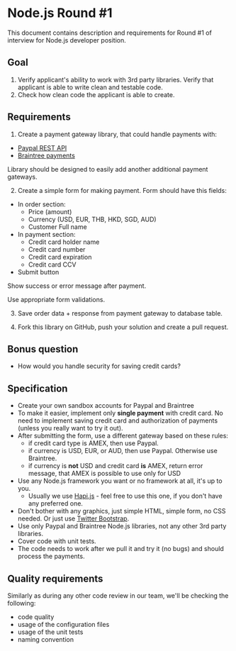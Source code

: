 Node.js Round #1
==========

This document contains description and requirements for Round #1 of interview for Node.js developer position.

## Goal

1. Verify applicant's ability to work with 3rd party libraries. Verify that applicant is able to write clean and testable code.
2. Check how clean code the applicant is able to create.

## Requirements

1) Create a payment gateway library, that could handle payments with:

* [Paypal REST API](https://github.com/paypal/rest-api-sdk-nodejs)
* [Braintree payments](https://www.braintreepayments.com/docs/node/)

Library should be designed to easily add another additional payment gateways.

2) Create a simple form for making payment. Form should have this fields:

* In order section:
  * Price (amount)
  * Currency (USD, EUR, THB, HKD, SGD, AUD)
  * Customer Full name
* In payment section:
  * Credit card holder name
  * Credit card number
  * Credit card expiration
  * Credit card CCV
* Submit button

Show success or error message after payment. 

Use appropriate form validations.

3) Save order data + response from payment gateway to database table.

4) Fork this library on GitHub, push your solution and create a pull request.

## Bonus question

* How would you handle security for saving credit cards?

## Specification

* Create your own sandbox accounts for Paypal and Braintree
* To make it easier, implement only **single payment** with credit card. No need to implement saving credit card and authorization of payments (unless you really want to try it out).
* After submitting the form, use a different gateway based on these rules:
  * if credit card type is AMEX, then use Paypal.
  * if currency is USD, EUR, or AUD, then use Paypal. Otherwise use Braintree.
  * if currency is **not** USD and credit card **is** AMEX, return error message, that AMEX is possible to use only for USD
* Use any Node.js framework you want or no framework at all, it's up to you.
  * Usually we use [Hapi.js](http://hapijs.com/) - feel free to use this one, if you don't have any preferred one.
* Don't bother with any graphics, just simple HTML, simple form, no CSS needed. Or just use [Twitter Bootstrap](http://getbootstrap.com).
* Use only Paypal and Braintree Node.js libraries, not any other 3rd party libraries.
* Cover code with unit tests.
* The code needs to work after we pull it and try it (no bugs) and should process the payments.

## Quality requirements

Similarly as during any other code review in our team, we'll be checking the following:

* code quality
* usage of the configuration files
* usage of the unit tests
* naming convention
